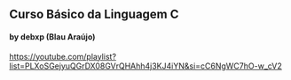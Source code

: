 ## Curso Básico da Linguagem C
#### by debxp (Blau Araújo)
https://youtube.com/playlist?list=PLXoSGejyuQGrDX08GVrQHAhh4j3KJ4iYN&si=cC6NgWC7hO-w_cV2
